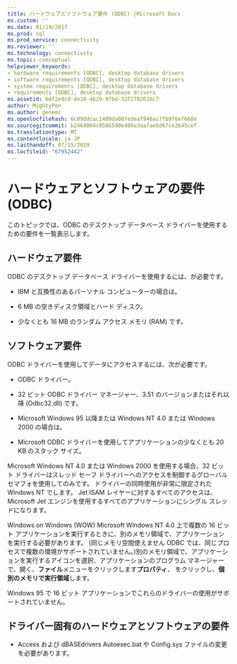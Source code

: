 ```yaml
---
title: ハードウェアとソフトウェア要件 (ODBC) |Microsoft Docs
ms.custom: ''
ms.date: 01/19/2017
ms.prod: sql
ms.prod_service: connectivity
ms.reviewer: ''
ms.technology: connectivity
ms.topic: conceptual
helpviewer_keywords:
- hardware requirements [ODBC], desktop database drivers
- software requirements [ODBC], desktop database drivers
- system requirements [ODBC], desktop database drivers
- requirements [ODBC], desktop database drivers
ms.assetid: 6df2e9cd-de10-4629-97bd-32f2782616c7
author: MightyPen
ms.author: genemi
ms.openlocfilehash: 6c09ddcac1409da08fedeaf946ac7fb9f6ef668e
ms.sourcegitcommit: b2464064c0566590e486a3aafae6d67ce2645cef
ms.translationtype: MT
ms.contentlocale: ja-JP
ms.lasthandoff: 07/15/2019
ms.locfileid: "67952442"
---
```

# <a name="hardware-and-software-requirements-odbc"></a>ハードウェアとソフトウェアの要件 (ODBC)
このトピックでは、ODBC のデスクトップ データベース ドライバーを使用するための要件を一覧表示します。  
  
## <a name="hardware-requirements"></a>ハードウェア要件  
 ODBC のデスクトップ データベース ドライバーを使用するには、が必要です。  
  
-   IBM と互換性のあるパーソナル コンピューターの場合は。  
  
-   6 MB の空きディスク領域とハード ディスク。  
  
-   少なくとも 16 MB のランダム アクセス メモリ (RAM) です。  
  
## <a name="software-requirements"></a>ソフトウェア要件  
 ODBC ドライバーを使用してデータにアクセスするには、次が必要です。  
  
-   ODBC ドライバー。  
  
-   32 ビット ODBC ドライバー マネージャー、3.51 のバージョンまたはそれ以降 (Odbc32.dll) です。  
  
-   Microsoft Windows 95 以降または Windows NT 4.0 または Windows 2000 の場合は。  
  
-   Microsoft ODBC ドライバーを使用してアプリケーションの少なくとも 20 KB のスタック サイズ。  
  
 Microsoft Windows NT 4.0 または Windows 2000 を使用する場合、32 ビット ドライバーはスレッド セーフ ドライバーへのアクセスを制御するグローバル セマフォを使用してのみです。 ドライバーの同時使用が非常に限定された Windows NT でします。 Jet ISAM レイヤーに対するすべてのアクセスは、Microsoft Jet エンジンを使用するすべてのアプリケーションにシングル スレッドになります。  
  
 Windows on Windows (WOW) Microsoft Windows NT 4.0 上で複数の 16 ビット アプリケーションを実行するときに、別のメモリ領域で、アプリケーションを実行する必要があります。 (同じメモリ空間使えません ODBC では、同じプロセスで複数の環境がサポートされていません。)別のメモリ領域で、アプリケーションを実行するアイコンを選択、アプリケーションのプログラム マネージャーで、開く、**ファイル**メニューをクリックします**プロパティ**、 をクリックし、**個別のメモリで実行領域**します。  
  
 Windows 95 で 16 ビット アプリケーションでこれらのドライバーの使用がサポートされていません。  
  
## <a name="driver-specific-hardware-and-software-requirements"></a>ドライバー固有のハードウェアとソフトウェアの要件  
  
-   Access および dBASEdrivers Autoexec.bat や Config.sys ファイルの変更を必要があります。
